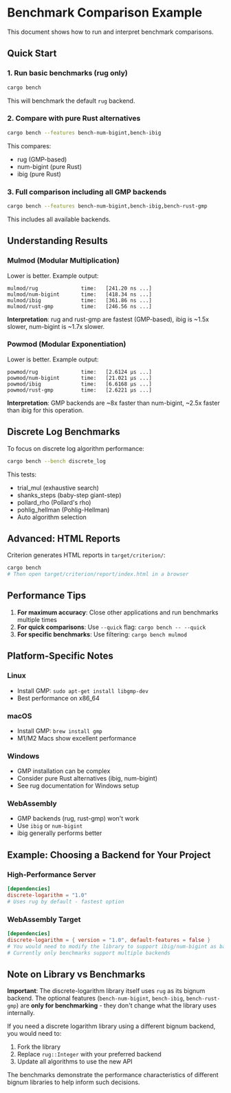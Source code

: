 # Benchmark Comparison Example

This document shows how to run and interpret benchmark comparisons.

## Quick Start

### 1. Run basic benchmarks (rug only)
```bash
cargo bench
```

This will benchmark the default `rug` backend.

### 2. Compare with pure Rust alternatives
```bash
cargo bench --features bench-num-bigint,bench-ibig
```

This compares:
- rug (GMP-based)
- num-bigint (pure Rust)
- ibig (pure Rust)

### 3. Full comparison including all GMP backends
```bash
cargo bench --features bench-num-bigint,bench-ibig,bench-rust-gmp
```

This includes all available backends.

## Understanding Results

### Mulmod (Modular Multiplication)
Lower is better. Example output:
```
mulmod/rug              time:   [241.20 ns ...]
mulmod/num-bigint       time:   [418.34 ns ...]
mulmod/ibig             time:   [361.86 ns ...]
mulmod/rust-gmp         time:   [246.56 ns ...]
```

**Interpretation**: rug and rust-gmp are fastest (GMP-based), ibig is ~1.5x slower, num-bigint is ~1.7x slower.

### Powmod (Modular Exponentiation)
Lower is better. Example output:
```
powmod/rug              time:   [2.6124 µs ...]
powmod/num-bigint       time:   [21.021 µs ...]
powmod/ibig             time:   [6.6168 µs ...]
powmod/rust-gmp         time:   [2.6221 µs ...]
```

**Interpretation**: GMP backends are ~8x faster than num-bigint, ~2.5x faster than ibig for this operation.

## Discrete Log Benchmarks

To focus on discrete log algorithm performance:
```bash
cargo bench --bench discrete_log
```

This tests:
- trial_mul (exhaustive search)
- shanks_steps (baby-step giant-step)
- pollard_rho (Pollard's rho)
- pohlig_hellman (Pohlig-Hellman)
- Auto algorithm selection

## Advanced: HTML Reports

Criterion generates HTML reports in `target/criterion/`:
```bash
cargo bench
# Then open target/criterion/report/index.html in a browser
```

## Performance Tips

1. **For maximum accuracy**: Close other applications and run benchmarks multiple times
2. **For quick comparisons**: Use `--quick` flag: `cargo bench -- --quick`
3. **For specific benchmarks**: Use filtering: `cargo bench mulmod`

## Platform-Specific Notes

### Linux
- Install GMP: `sudo apt-get install libgmp-dev`
- Best performance on x86_64

### macOS
- Install GMP: `brew install gmp`
- M1/M2 Macs show excellent performance

### Windows
- GMP installation can be complex
- Consider pure Rust alternatives (ibig, num-bigint)
- See rug documentation for Windows setup

### WebAssembly
- GMP backends (rug, rust-gmp) won't work
- Use `ibig` or `num-bigint`
- ibig generally performs better

## Example: Choosing a Backend for Your Project

### High-Performance Server
```toml
[dependencies]
discrete-logarithm = "1.0"
# Uses rug by default - fastest option
```

### WebAssembly Target
```toml
[dependencies]
discrete-logarithm = { version = "1.0", default-features = false }
# You would need to modify the library to support ibig/num-bigint as backend
# Currently only benchmarks support multiple backends
```

## Note on Library vs Benchmarks

**Important**: The discrete-logarithm library itself uses `rug` as its bignum backend. The optional features (`bench-num-bigint`, `bench-ibig`, `bench-rust-gmp`) are **only for benchmarking** - they don't change what the library uses internally.

If you need a discrete logarithm library using a different bignum backend, you would need to:
1. Fork the library
2. Replace `rug::Integer` with your preferred backend
3. Update all algorithms to use the new API

The benchmarks demonstrate the performance characteristics of different bignum libraries to help inform such decisions.

